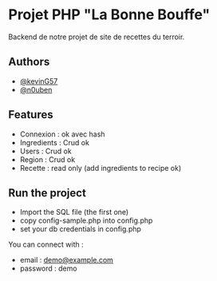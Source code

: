 # Projet PHP "La Bonne Bouffe"

Backend de notre projet de site de recettes du terroir.


## Authors

- [@kevinG57](https://www.github.com/KevinG57)
- [@n0uben](https://www.github.com/n0uben)

## Features
- Connexion : ok avec hash
- Ingredients : Crud ok
- Users : Crud ok
- Region : Crud ok
- Recette : read only (add ingredients to recipe ok)

## Run the project

- Import the SQL file (the first one)
- copy config-sample.php into config.php
- set your db credentials in config.php

You can connect with :
- email :  	demo@example.com
- password : demo


